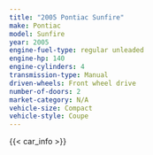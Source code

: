 ```yaml
---
title: "2005 Pontiac Sunfire"
make: Pontiac
model: Sunfire
year: 2005
engine-fuel-type: regular unleaded
engine-hp: 140
engine-cylinders: 4
transmission-type: Manual
driven-wheels: Front wheel drive
number-of-doors: 2
market-category: N/A
vehicle-size: Compact
vehicle-style: Coupe
---
```


{{< car_info >}}
